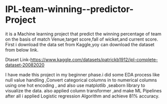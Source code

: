 # IPL-team-winning--predictor-Project
it is a Machine learning project that predict the winning percentage of team on the basis of match Venue,target score,fall of wicket,and current score.
First i download the data set from Kaggle,yoy can download the dataset from below link.

Dtaset Link-https://www.kaggle.com/datasets/patrickb1912/ipl-complete-dataset-20082020

I have made this project in my beginner phase.i did some EDA process like null value handling ,Convert categorical columns in to numerical columns using one hot encoding ,
and also use matplotlib ,seaborn library to visualize the data.
also applied column transformer ,and make ML Pipelines after all i applied Logistic regression Algorithm and achieve 81% accuracy.

